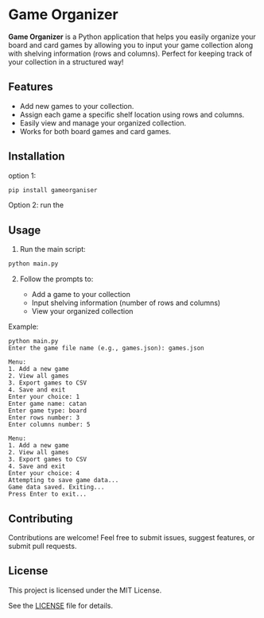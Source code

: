 # Game Organizer

**Game Organizer** is a Python application that helps you easily organize your board and card games by allowing you to input your game collection along with shelving information (rows and columns). Perfect for keeping track of your collection in a structured way!

## Features

* Add new games to your collection.
* Assign each game a specific shelf location using rows and columns.
* Easily view and manage your organized collection.
* Works for both board games and card games.

## Installation

option 1:
```bash
pip install gameorganiser
```
Option 2: run the 

## Usage

1. Run the main script:

```bash
python main.py
```

2. Follow the prompts to:

   * Add a game to your collection
   * Input shelving information (number of rows and columns)
   * View your organized collection

Example:

```
python main.py 
Enter the game file name (e.g., games.json): games.json

Menu:
1. Add a new game
2. View all games
3. Export games to CSV
4. Save and exit
Enter your choice: 1
Enter game name: catan
Enter game type: board
Enter rows number: 3
Enter columns number: 5

Menu:
1. Add a new game
2. View all games
3. Export games to CSV
4. Save and exit
Enter your choice: 4
Attempting to save game data...
Game data saved. Exiting...
Press Enter to exit...

```

## Contributing

Contributions are welcome! Feel free to submit issues, suggest features, or submit pull requests.

## License

This project is licensed under the MIT License.

See the [LICENSE](LICENSE) file for details.
